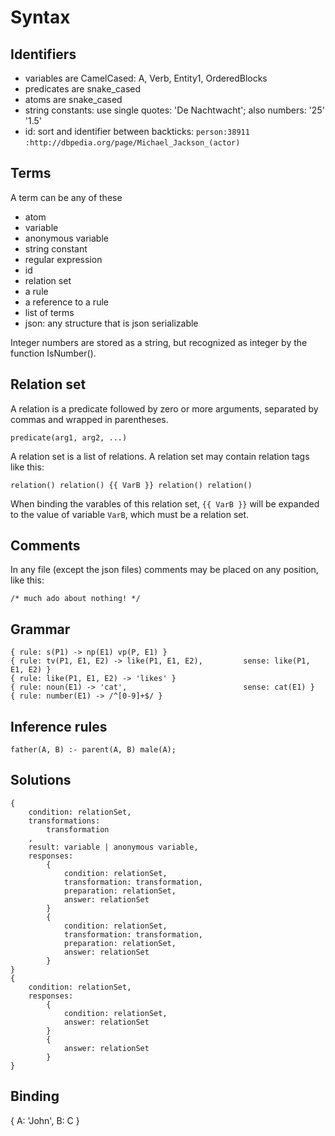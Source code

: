 # Syntax

## Identifiers

 * variables are CamelCased: A, Verb, Entity1, OrderedBlocks
 * predicates are snake_cased
 * atoms are snake_cased
 * string constants: use single quotes: 'De Nachtwacht'; also numbers: '25' '1.5'
 * id: sort and identifier between backticks: `person:38911` `:http://dbpedia.org/page/Michael_Jackson_(actor)`
 
 ## Terms
 
 A term can be any of these

 * atom
 * variable
 * anonymous variable
 * string constant
 * regular expression
 * id
 * relation set
 * a rule
 * a reference to a rule
 * list of terms
 * json: any structure that is json serializable 
 
Integer numbers are stored as a string, but recognized as integer by the function IsNumber(). 
 
 ## Relation set 
 
A relation is a predicate followed by zero or more arguments, separated by commas and wrapped in parentheses.

    predicate(arg1, arg2, ...)
    
A relation set is a list of relations. A relation set may contain relation tags like this:

    relation() relation() {{ VarB }} relation() relation()
    
When binding the varables of this relation set, `{{ VarB }}` will be expanded to the value of variable `VarB`, which must be a relation set.         

## Comments

 In any file (except the json files) comments may be placed on any position, like this:

    /* much ado about nothing! */

## Grammar

    { rule: s(P1) -> np(E1) vp(P, E1) }
    { rule: tv(P1, E1, E2) -> like(P1, E1, E2),         sense: like(P1, E1, E2) }
    { rule: like(P1, E1, E2) -> 'likes' }
    { rule: noun(E1) -> 'cat',                          sense: cat(E1) }
    { rule: number(E1) -> /^[0-9]+$/ }

## Inference rules

    father(A, B) :- parent(A, B) male(A);

## Solutions

    {
        condition: relationSet,
        transformations: 
            transformation
        ,
        result: variable | anonymous variable,
        responses: 
            {
                condition: relationSet, 
                transformation: transformation,
                preparation: relationSet,
                answer: relationSet
            }
            {
                condition: relationSet, 
                transformation: transformation,
                preparation: relationSet,
                answer: relationSet
            }
    } 
    {
        condition: relationSet,
        responses: 
            {
                condition: relationSet, 
                answer: relationSet
            }
            {
                answer: relationSet
            }
    }

## Binding

{
    A: 'John',
    B: C 
}
